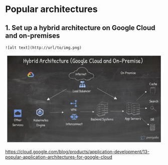 # Popular architectures

## 1. Set up a hybrid architecture on Google Cloud and on-premises
```
![alt text](http://url/to/img.png)
```

![Hybrid Architecture](01-hybrid-env.jpg) 

https://cloud.google.com/blog/products/application-development/13-popular-application-architectures-for-google-cloud
